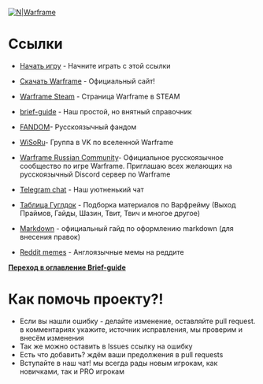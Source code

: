[![N|Warframe](http://n9e5v4d8.ssl.hwcdn.net/images/longlanding/logo.svg)](https://www.warframe.com/ru/signup?referrerId=515831f11a4d80bc69000028)


# Ссылки
* [Начать игру] - Начните играть с этой ссылки
* [Скачать Warframe] - Официальный сайт!
* [Warframe Steam] - Страница Warframe в STEAM
* [brief-guide] - Наш простой, но внятный справочник
* [FANDOM]- Русскоязычный фандом
* [WiSoRu]- Группа в VK по вселенной Warframe
* [Warframe Russian Community]- Официальное русскоязычное сообщество по игре Warframe. Приглашаю всех желающих на русскоязычный Discord сервер по Warframe
* [Telegram chat] - Наш уютненький чат
* [Таблица Гуглдок] - Подборка материалов по Варфрейму (Выход Праймов, Гайды, Шазин, Твит, Твич и многое другое)
* [Markdown] - официальный гайд по оформлению markdown (для внесения правок)
* [Reddit memes] - Англоязычные мемы на реддите

   [Начать игру]: <https://www.warframe.com/ru/signup?referrerId=515831f11a4d80bc69000028>
   [Скачать Warframe]: <https://warframe.com>
   [Warframe Steam]: <https://store.steampowered.com/app/230410/Warframe/>
   [brief-guide]: <https://warframe-brief-guide.readthedocs.io>
   [FANDOM]: <https://warframe.fandom.com/ru/wiki/%D0%97%D0%B0%D0%B3%D0%BB%D0%B0%D0%B2%D0%BD%D0%B0%D1%8F_%D1%81%D1%82%D1%80%D0%B0%D0%BD%D0%B8%D1%86%D0%B0>
   [WiSoRu]: <https://vk.com/wisoru>
   [Warframe Russian Community]: <https://discord.gg/Xw7bpKa>
   [Telegram chat]: <https://t.me/warframe_ru>
   [Таблица Гуглдок]: <https://docs.google.com/spreadsheets/d/1b3pPbsEezDgmMguELT4mD-h_7aFZPVrbcsbGy32j4tU>
   [Markdown]: <https://gist.github.com/Jekins/2bf2d0638163f1294637>
   [Reddit memes]: <https://www.reddit.com/r/memeframe/>

**[Переход в оглавление Brief-guide](index.md)**

# 

# Как помочь проекту?!

  - Если вы нашли ошибку - делайте изменение, оставляйте pull request. в комментариях укажите, источник исправления, мы проверим и внесём изменения
  - Так же можно оставить в Issues ссылку на ошибку
  - Есть что добавить? ждём ваши предолжения в pull requests
  - Вступайте в наш чат! мы всегда рады новым игрокам, как новичками, так и PRO игрокам

